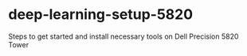 # deep-learning-setup-5820
Steps to get started and install necessary tools on Dell Precision 5820 Tower
